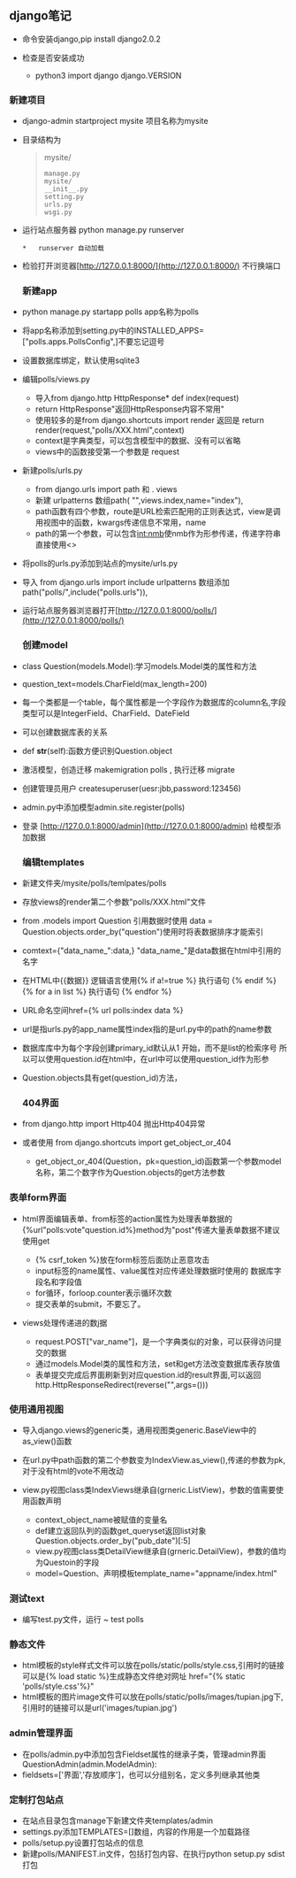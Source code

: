 ## django笔记

* 命令安装django,pip install django2.0.2

* 检查是否安装成功

  * python3   import django  django.VERSION

### 新建项目



* django-admin startproject mysite 项目名称为mysite

* 目录结构为

  > mysite/
  > 
  >     manage.py
  >     mysite/
  >     __init__.py
  >     setting.py
  >     urls.py
  >     wsgi.py

* 运行站点服务器 python manage.py runserver

      *   runserver 自动加载

* 检验打开浏览器[http://127.0.0.1:8000/](http://127.0.0.1:8000/) 不行换端口

  ### 新建app

* python manage.py startapp polls app名称为polls

* 将app名称添加到setting.py中的INSTALLED_APPS=["polls.apps.PollsConfig",]不要忘记逗号

* 设置数据库绑定，默认使用sqlite3

* 编辑polls/views.py

  * 导入from django.http HttpResponse*   def index(request)
  * return HttpResponse"返回HttpResponse内容不常用"
  * 使用较多的是from django.shortcuts import render 返回是 return render(request,"polls/XXX.html",context)
  * context是字典类型，可以包含模型中的数据、没有可以省略
  * views中的函数接受第一个参数是 request

* 新建polls/urls.py

  * from django.urls import path 和  .  views
  * 新建 urlpatterns 数组path( "",views.index,name="index"),
  * path函数有四个参数，route是URL检索匹配用的正则表达式，view是调用视图中的函数，kwargs传递信息不常用，name
  * path的第一个参数，可以包含<int:nmb>使nmb作为形参传递，传递字符串直接使用<>

* 将polls的urls.py添加到站点的mysite/urls.py

* 导入 from django.urls import include urlpatterns 数组添加path("polls/",include("polls.urls")),

* 运行站点服务器浏览器打开[http://127.0.0.1:8000/polls/](http://127.0.0.1:8000/polls/)

  ### 创建model

* class Question(models.Model):学习models.Model类的属性和方法

* question_text=models.CharField(max_length=200)

* 每一个类都是一个table，每个属性都是一个字段作为数据库的column名,字段类型可以是IntegerField、CharField、DateField

* 可以创建数据库表的关系

* def **str**(self):函数方便识别Question.object

* 激活模型，创造迁移 makemigration polls , 执行迁移 migrate

* 创建管理员用户 createsuperuser(uesr:jbb,password:123456)

* admin.py中添加模型admin.site.register(polls)

* 登录 [http://127.0.0.1:8000/admin](http://127.0.0.1:8000/admin) 给模型添加数据

  ### 编辑templates

* 新建文件夹/mysite/polls/temlpates/polls

* 存放views的render第二个参数"polls/XXX.html"文件

* from .models import Question 引用数据时使用 data = Question.objects.order_by("question")使用时将表数据排序才能索引

* comtext={"data_name_":data,}  "data_name_"是data数据在html中引用的名字

* 在HTML中{{数据}} 逻辑语言使用{% if a!=true %}  执行语句 {% endif %}  {% for a in list %}  执行语句 {% endfor %}

* URL命名空间href={% url polls:index data %}

* url是指urls.py的app_name属性index指的是url.py中的path的name参数

* 数据库库中为每个字段创建primary_id默认从1 开始，而不是list的检索序号 所以可以使用question.id在html中，在url中可以使用question_id作为形参

* Question.objects具有get(question_id)方法，

  ### 404界面

* from django.http import Http404 抛出Http404异常

* 或者使用 from django.shortcuts import get_object_or_404

  * get_object_or_404(Question，pk=question_id)函数第一个参数model名称，第二个数字作为Question.objects的get方法参数

### 表单form界面

* html界面编辑表单、from标签的action属性为处理表单数据的{%url"polls:vote"question.id%}method为"post"传递大量表单数据不建议使用get

  - {% csrf_token %}放在form标签后面防止恶意攻击

  * input标签的name属性、value属性对应传递处理数据时使用的 数据库字段名和字段值
  * for循环，forloop.counter表示循环次数
  * 提交表单的submit，不要忘了。

* views处理传递进的数j据  

  - request.POST["var_name"]，是一个字典类似的对象，可以获得访问提交的数据

  * 通过models.Model类的属性和方法，set和get方法改变数据库表存放值
  * 表单提交完成后界面刷新到对应question.id的result界面,可以返回http.HttpResponseRedirect(reverse("",args=()))

### 使用通用视图

* 导入django.views的generic类，通用视图类generic.BaseView中的as_view()函数

* 在url.py中path函数的第二个参数变为IndexView.as_view(),传递的参数为pk,对于没有html的vote不用改动

* view.py视图class类IndexViews继承自(grneric.ListView)，参数的值需要使用函数声明

  - context_object_name被赋值的变量名

  * def建立返回队列的函数get_queryset返回list对象Question.objects.order_by("pub_date")[:5]
  * view.py视图class类DetailView继承自(grneric.DetailView)，参数的值均为Questoin的字段
  * model=Question、声明模板template_name="appname/index.html"

### 测试text
* 编写test.py文件，运行 ~ test polls  

### 静态文件
* html模板的style样式文件可以放在polls/static/polls/style.css,引用时的链接可以是{% load static %}生成静态文件绝对网址
href="{% static 'polls/style.css'%}"
* html模板的图片image文件可以放在polls/static/polls/images/tupian.jpg下,引用时的链接可以是url('images/tupian.jpg')

### admin管理界面
* 在polls/admin.py中添加包含Fieldset属性的继承子类，管理admin界面QuestionAdmin(admin.ModelAdmin):
* fieldsets=['界面','存放顺序']，也可以分组别名，定义多列继承其他类

### 定制打包站点
* 在站点目录包含manage下新建文件夹templates/admin
* settings.py添加TEMPLATES=[]数组，内容的作用是一个加载路径
* polls/setup.py设置打包站点的信息
* 新建polls/MANIFEST.in文件，包括打包内容、在执行python setup.py sdist打包

